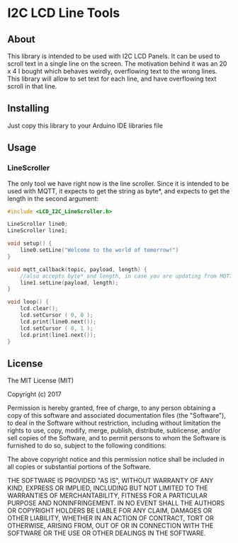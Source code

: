 # I2C LCD Line Tools

## About
This library is intended to be used with I2C LCD Panels. It can be used to scroll text in a single line on the screen. The motivation behind it was an 20 x 4 I bought which behaves weirdly, overflowing text to the wrong lines. This library will allow to set text for each line, and have overflowing text scroll in that line.


## Installing
Just copy this library to your Arduino IDE libraries file

## Usage

### LineScroller
The only tool we have right now is the line scroller. Since it is intended to be used with MQTT, it expects to get the string as byte*, and expects to get the length in the second argument:
``` c
#include <LCD_I2C_LineScroller.h>

LineScroller line0;
LineScroller line1;

void setup() {
	line0.setLine("Welcome to the world of tomorrow!")
}

void mqtt_callback(topic, payload, length) {
	//also accepts byte* and length, in case you are updating from MQTT callback
	line1.setLine(payload, length);
}

void loop() {
	lcd.clear();
	lcd.setCursor ( 0, 0 ); 
	lcd.print(line0.next());
	lcd.setCursor ( 0, 1 ); 
	lcd.print(line1.next());
}
```

## License

The MIT License (MIT)

Copyright (c) 2017

Permission is hereby granted, free of charge, to any person obtaining a copy of this software and associated documentation files (the "Software"), to deal in the Software without restriction, including without limitation the rights to use, copy, modify, merge, publish, distribute, sublicense, and/or sell copies of the Software, and to permit persons to whom the Software is furnished to do so, subject to the following conditions:

The above copyright notice and this permission notice shall be included in all copies or substantial portions of the Software.

THE SOFTWARE IS PROVIDED "AS IS", WITHOUT WARRANTY OF ANY KIND, EXPRESS OR IMPLIED, INCLUDING BUT NOT LIMITED TO THE WARRANTIES OF MERCHANTABILITY, FITNESS FOR A PARTICULAR PURPOSE AND NONINFRINGEMENT. IN NO EVENT SHALL THE AUTHORS OR COPYRIGHT HOLDERS BE LIABLE FOR ANY CLAIM, DAMAGES OR OTHER LIABILITY, WHETHER IN AN ACTION OF CONTRACT, TORT OR OTHERWISE, ARISING FROM, OUT OF OR IN CONNECTION WITH THE SOFTWARE OR THE USE OR OTHER DEALINGS IN THE SOFTWARE.